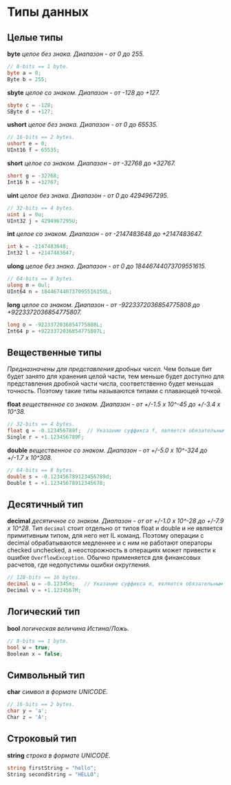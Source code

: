 # Типы данных

## Целые типы

**byte** *целое без знака. Диапазон - от 0 до 255.*

```c#
// 8-bits == 1 byte.
byte a = 0;
Byte b = 255;
```

**sbyte** *целое со знаком. Диапазон - от -128 до +127.*

```c#
sbyte c = -128;
SByte d = +127;
```

**ushort** *целое без знака. Диапазон - от 0 до 65535.*

```c#
// 16-bits == 2 bytes.
ushort e = 0;
UInt16 f = 65535;
```

**short** *целое со знаком. Диапазон - от -32768 до +32767.*

```c#
short g = -32768;
Int16 h = +32767;
```

**uint** *целое без знака. Диапазон - от 0 до 4294967295.*

```c#
// 32-bits == 4 bytes.
uint i = 0u;
UInt32 j = 4294967295U;
```

**int** *целое со знаком. Диапазон - от -2147483648 до +2147483647.*

```c#
int k = -2147483648;
Int32 l = +2147483647;
```

**ulong** *целое без знака. Диапазон - от 0 до 18446744073709551615.*

```c#
// 64-bits == 8 bytes.
ulong m = 0ul;
UInt64 n = 18446744073709551615UL;
```

**long** *целое со знаком. Диапазон - от -9223372036854775808 до +9223372036854775807.*

```c#
long o = -9223372036854775808L;
Int64 p = +9223372036854775807L;
```

## Вещественные типы

*Предназначены для представления дробных чисел.* Чем больше бит будет занято для хранения целой части, тем меньше будет доступно для представления дробной части числа, соответственно будет меньшая точность. Поэтому такие типы называются типами с плавающей точкой.

**float** *вещественное со знаком. Диапазон - от +/-1.5 x 10^-45 до +/-3.4 x 10^38.*

```c#
// 32-bits == 4 bytes.
float q = -0.123456789f;  // Указание суффикса f, является обязательным 
Single r = +1.123456789F; 
```

**double** *вещественное со знаком. Диапазон - от +/-5.0 x 10^-324 до +/-1.7 x 10^308.*

```c#
// 64-bits == 8 bytes.
double s = -0.123456789123456789d;
Double t = +1.12345678912345678;
```

## Десятичный тип

**decimal** *десятичное со знаком. Диапазон - от от +/-1.0 x 10^-28 до +/-7.9 x 10^28.*
Тип `decimal` стоит отдельно от типов float и double и не является примитивным типом, для него нет IL команд. Поэтому операции с decimal обрабатываются медленнее и с ним не работают операторы checked unchecked, а неосторожность в операциях может привести к ошибке `OverflowException`. Обычно применяется для финансовых расчетов, где недопустимы ошибки округления.

```c#
// 128-bits == 16 bytes.
decimal u = -0.12345m;   // Указание суффикса m, является обязательным
Decimal v = +1.1234567M;
```

## Логический тип

**bool** *логическая величина Истина/Ложь.*

```c#
// 8-bits == 1 byte.
bool w = true;
Boolean x = false;
```

## Символьный тип

**char** *символ в формате UNICODE.*

```c#
// 16-bits == 2 bytes.
char y = 'a';
Char z = 'A';
```

## Строковый тип

**string** *строка в формате UNICODE.*

```c#
string firstString = "hello";
String secondString = "HELLO";
```
